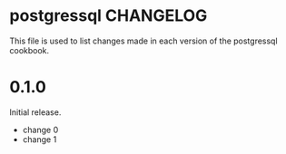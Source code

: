 # postgressql CHANGELOG

This file is used to list changes made in each version of the postgressql cookbook.

# 0.1.0

Initial release.

- change 0
- change 1

